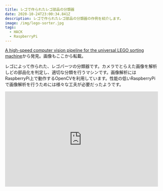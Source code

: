 ```yaml
---
title: レゴで作られたレゴ部品の分類器
date: 2020-10-24T23:00:34.841Z
description: レゴで作られたレゴ部品の分類器の作例を紹介します。
image: /img/lego-sorter.jpg
tags:
  - HACK
  - RaspberryPi
---
```

[A high-speed computer vision pipeline for the universal LEGO sorting machine](https://towardsdatascience.com/a-high-speed-computer-vision-pipeline-for-the-universal-lego-sorting-machine-253f5a690ef4)から発見。画像もここから転載。

レゴによって作られた、レゴパーツの分類器です。カメラでとらえた画像を解析しどの部品化を判定し、適切な分類を行うマシンです。画像解析にはRaspberryPi上で動作するOpenCVを利用しています。性能の低いRaspberryPiで画像解析を行うためには様々な工夫が必要だったようです。

<iframe width="100%" height="315" src="https://www.youtube.com/embed/04JkdHEX3Yk" frameborder="0" allow="accelerometer; autoplay; encrypted-media; gyroscope; picture-in-picture" allowfullscreen></iframe>
